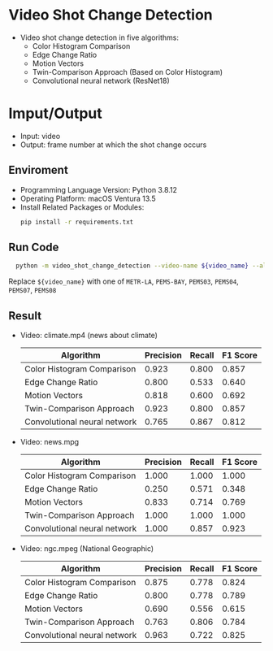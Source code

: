 # Video Shot Change Detection

* Video shot change detection in five algorithms:
    * Color Histogram Comparison
    * Edge Change Ratio
    * Motion Vectors
    * Twin-Comparison Approach (Based on Color Histogram)
    * Convolutional neural network (ResNet18)


# Imput/Output

* Input: video
* Output: frame number at which the shot change occurs


## Enviroment

* Programming Language Version: Python 3.8.12
* Operating Platform: macOS Ventura 13.5
* Install Related Packages or Modules:
  ```bash
  pip install -r requirements.txt
  ```
  
## Run Code

```bash
  python -m video_shot_change_detection --video-name ${video_name} --algorithm ${algorithm}
```
Replace `${video_name}` with one of `METR-LA`, `PEMS-BAY`, `PEMS03`, `PEMS04`, `PEMS07`, `PEMS08`


## Result

* Video: climate.mp4 (news about climate)

    | Algorithm                    | Precision | Recall  | F1 Score |
    | -------                      | -------   | ------- | -------  |
    | Color Histogram Comparison   | 0.923     | 0.800   | 0.857    |
    | Edge Change Ratio            | 0.800     | 0.533   | 0.640    |
    | Motion Vectors               | 0.818     | 0.600   | 0.692    |
    | Twin-Comparison Approach     | 0.923     | 0.800   | 0.857    |
    | Convolutional neural network | 0.765     | 0.867   | 0.812    |

* Video: news.mpg 

    | Algorithm                    | Precision | Recall  | F1 Score |
    | -------                      | -------   | ------- | -------  |
    | Color Histogram Comparison   | 1.000     | 1.000   | 1.000    |
    | Edge Change Ratio            | 0.250     | 0.571   | 0.348    |
    | Motion Vectors               | 0.833     | 0.714   | 0.769    |
    | Twin-Comparison Approach     | 1.000     | 1.000   | 1.000    |
    | Convolutional neural network | 1.000     | 0.857   | 0.923    |

* Video: ngc.mpeg (National Geographic)

    | Algorithm                    | Precision | Recall  | F1 Score |
    | -------                      | -------   | ------- | -------  |
    | Color Histogram Comparison   | 0.875     | 0.778   | 0.824    |
    | Edge Change Ratio            | 0.800     | 0.778   | 0.789    |
    | Motion Vectors               | 0.690     | 0.556   | 0.615    |
    | Twin-Comparison Approach     | 0.763     | 0.806   | 0.784    |
    | Convolutional neural network | 0.963     | 0.722   | 0.825    |